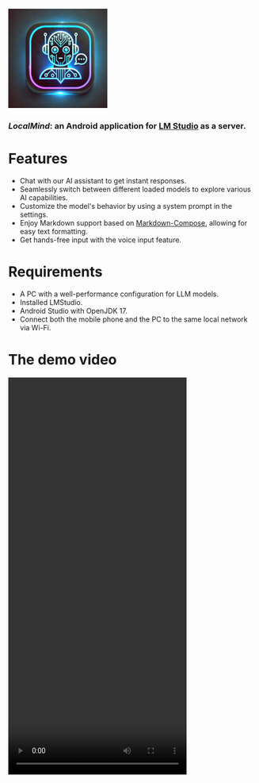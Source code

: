 <p>
<img src="./icon_app.webp" width="200" height="200">
</p>

### *LocalMind*: an Android application for <a href="https://lmstudio.ai/">LM Studio</a> as a server.

# Features

* Chat with our AI assistant to get instant responses.
* Seamlessly switch between different loaded models to explore various AI capabilities.
* Customize the model's behavior by using a system prompt in the settings.
* Enjoy Markdown support based on [Markdown-Compose](https://github.com/Yazan98/Markdown-Compose?utm_source=chatgpt.com), allowing for easy text formatting.
* Get hands-free input with the voice input feature.

# Requirements

* A PC with a well-performance configuration for LLM models.
* Installed LMStudio.
* Android Studio with OpenJDK 17.
* Connect both the mobile phone and the PC to the same local network via Wi-Fi.

# The demo video
<video src="video/Screen_recording_20250305_120412.mp4" width="360" height="800" controls></video>